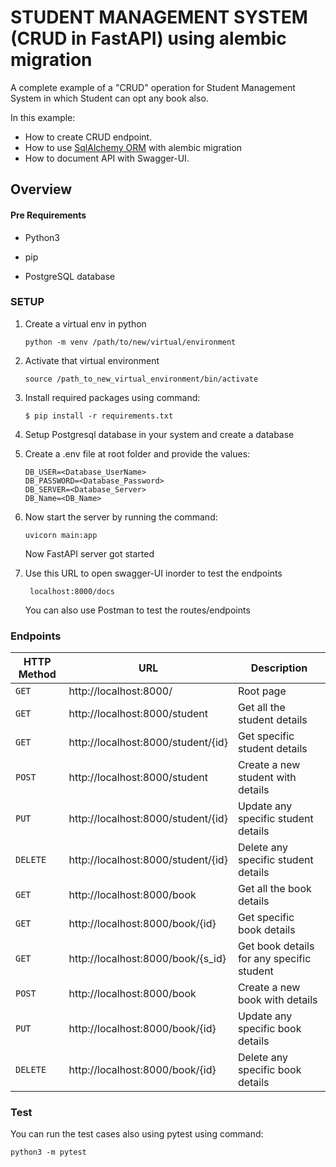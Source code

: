 # STUDENT MANAGEMENT SYSTEM (CRUD in FastAPI) using alembic migration

A complete example of a "CRUD" operation for Student Management System in which Student can opt any book also.

In this example:

- How to create CRUD endpoint.
- How to use [SqlAlchemy ORM](https://fastapi.tiangolo.com/tutorial/sql-databases/) with alembic migration
- How to document API with Swagger-UI.


## Overview


#### Pre Requirements

 - Python3

 - pip 

 - PostgreSQL database

### SETUP

1. Create a virtual env in python

    ```
    python -m venv /path/to/new/virtual/environment
    ```

2. Activate that virtual environment

    ```
    source /path_to_new_virtual_environment/bin/activate
    ```

3. Install required packages using command:

    ```
    $ pip install -r requirements.txt
    ```

4. Setup Postgresql database in your system and create a database

5. Create a .env file at root folder and provide the values:

    ```
    DB_USER=<Database_UserName>
    DB_PASSWORD=<Database_Password>
    DB_SERVER=<Database_Server>
    DB_Name=<DB_Name>

    ```

6. Now start the server by running the command:

    ```
    uvicorn main:app
    ```

    Now FastAPI server got started

5. Use this URL to open swagger-UI inorder to test the endpoints

    ```
     localhost:8000/docs
    ```

    You can also use Postman to test the routes/endpoints

### Endpoints 

|HTTP Method|URL|Description|
|---|---|---|
|`GET`|http://localhost:8000/ | Root page |
|`GET`|http://localhost:8000/student | Get all the student details |
|`GET`|http://localhost:8000/student/{id} | Get specific student details |
|`POST`|http://localhost:8000/student | Create a new student with details |
|`PUT`|http://localhost:8000/student/{id} | Update any specific student details |
|`DELETE`|http://localhost:8000/student/{id} | Delete any specific student details |
|`GET`|http://localhost:8000/book | Get all the book details |
|`GET`|http://localhost:8000/book/{id} | Get specific book details |
|`GET`|http://localhost:8000/book/{s_id} | Get book details for any specific student |
|`POST`|http://localhost:8000/book | Create a new book with details |
|`PUT`|http://localhost:8000/book/{id} | Update any specific book details |
|`DELETE`|http://localhost:8000/book/{id} | Delete any specific book details |

### Test

You can run the test cases also using pytest using command:

```
python3 -m pytest
```


